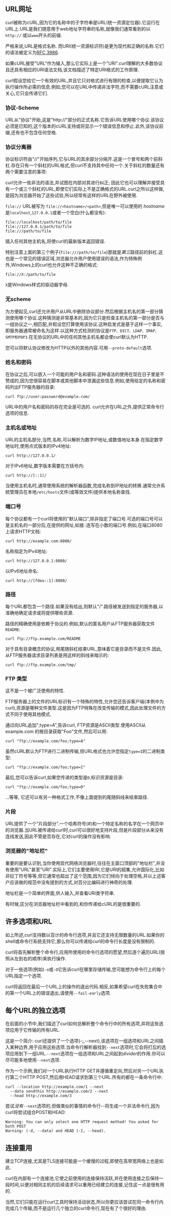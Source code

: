 
## URL网址

curl被称为cURL,因为它的名称中的子字符串是URL(统一资源定位器).它运行在URL上.URL是我们随意用于web地址字符串的名称,就像我们通常看到的以 `http://` 或以`www`开头的前缀.

严格来说,URL是格式名称. 而URI(统一资源标识符)是更为现代和正确的名称.它们的语法被定义为[RFC 3986](https://www.ietf.org/rfc/rfc3986.txt).

如果cURL接受"URL"作为输入,那么它实际上是一个"URI".curl理解的大多数协议且还具有相应的URI语法文档,该文档描述了特定URI格式的工作原理.

curl假设您给它一个有效的URL,并且它只对格式进行有限的检查,以便提取它认为执行操作所必需的信息.例如,您可以在URL中传递非法字符,而不需要cURL注意或关心,它只会传递它们.

### 协议-Scheme

URL从"协议"开始,这是"http://"部分的正式名称.它告诉URL使用哪个协议.该协议必须是已知的,这个版本的cURL支持或将显示一个错误信息和停止.此外,该协议前缀,还有也不包含任何空格.

### 协议分离器

协议标识符由"//"开始序列,它与URL的其余部分分隔开.这是一个冒号和两个前斜杠.存在只有一个斜杠的URL格式,但curl不支持其中任何一个.关于斜杠的数量还有两个需要注意的事项:

curl允许一些非法的语法,并试图在内部对其进行纠正; 因此它也可以理解并接受具有一个或三个斜杠的URL,即使它们实际上不是正确格式的URL.curl之所以这样做,是因为浏览器开始了这些试验,所以经常有这样的URL在野外被使用.

`file://` URL被写为 `file://<hostname>/<path>`,但是唯一可以使用的 *hostname* 是`localhost`,`127.0.0.1`或者一个空白(什么都没有):

```
file://localhost/path/to/file
file://127.0.0.1/path/to/file
file:///path/to/file
```

插入任何其他主机名,将使curl的最新版本返回错误.

特别注意上面的第三个例子(`file:///path/to/file`)那就是*第三*路径前的斜杠.这也是一个常见的错误区域,浏览器允许用户使用错误的语法,作为特殊例外,Windows上的curl也允许这种不正确的格式:

```
file://X:/path/to/file
```

`X`是Windows样式的驱动器字母.

### 无scheme

为方便起见,curl还允许用户从URL中删除协议部分.然后根据主机名的第一部分猜测使用哪个协议.这种猜测是非常基本的,因为它只是检查主机名的第一部分是否与一组协议之一,相匹配,并假设您打算使用该协议.这种启发式是基于这样一个事实,即服务器通常被命名为这样.以这种方式检测的协议是`FTP、DICT、LDAP、IMAP、SMTP和POP3`.在无协议的URL中的任何其他主机名都会使curl默认为HTTP.

您可以将默认协议修改为HTTP以外的其他内容.可用`--proto-default`选项.

### 姓名和密码

在协议之后,可以嵌入一个可能的用户名和密码.这种语法的使用在现在日子里是不赞成的,因为您很容易在脚本或其他脚本中泄漏这些信息.例如,使用给定的名称和密码列出FTP服务器的目录:

```
curl ftp://user:password@example.com/
```

URL中的用户名和密码的存在完全是可选的. curl允许在URL之外,提供正常命令行选项的信息.

### 主机名或地址

URL的主机名部分,当然,名称,可以解析为数字IP地址,或数值地址本身.在指定数字地址时,使用点式版本的IPv4地址:

```
curl http://127.0.0.1/
```

对于IPv6地址,数字版本需要在方括号内:

```
curl http://[::1]/
```

当使用主机名时,通常使用系统的解析器函数,完成名称到IP地址的转换.通常允许系统管理员在本地`/etc/hosts`文件(或等效文件)提供本地名称查找.

### 端口号

每个协议都有一个curl将使用的"默认端口",除非指定了端口号.可选的端口号可以是主机名的一部分后,在提供的网址,如接`:`连写在小数的端口号.例如,在端口8080上请求HTTP文档:

```
curl http://example.com:8080/
```

名称指定为IPv4地址:

```
curl http://127.0.0.1:8080/
```

以IPv6地址命名:

```
curl http://[fdea::1]:8080/
```

### 路径

每个URL都包含一个路径.如果没有给出,则默认"/".路径被发送到指定的服务器,以准确地确定请求或将提供哪些资源.

路径的精确使用是依赖于协议的.例如,默认的匿名用户从FTP服务器获取文件`README`:

```
curl ftp://ftp.example.com/README
```

对于具有目录概念的协议,用尾随斜杠结束URL,意味着它是目录而不是文件.因此,从FTP服务器请求目录列表是用这样的斜线来暗示的:

```
curl ftp://ftp.example.com/tmp/
```

### FTP 类型

这不是一个被广泛使用的特性.

FTP服务器上的文件的URL标识有一个特殊的特性,允许您还告诉客户端(本例中为curl),资源是哪种文件类型.这是因为FTP特殊在改变传输的模式,因此处理文件的方式不同于使用其他模式.

通过向URL追加";type=A",告诉curl, FTP资源是ASCII类型.使用ASCII从 example.com 的根目录获取"Foo"文件,然后可以用:

```
curl "ftp://example.com/foo;type=A"
```

虽然cURL默认为FTP进行二进制传输,但URL格式也允许您指定`type=I`的二进制类型:

```
curl "ftp://example.com/foo;type=I"
```

最后,您可以告诉curl,如果您传递的类型是`D`,标识资源是目录:

```
curl "ftp://example.com/foo;type=D"
```

...等等, 它还可以有另一种格式工作,不像上面提到的尾随斜线来结束路径.

### 片段

URL提供了一个"片段部分".一个哈希符号(#)和一个特定名称的名字在一个网页中的浏览器.当URL被传递给curl时,curl可以很好地支持片段,但是片段部分从来没有连线发送,因此不管是否存在,它对curl的操作没有影响.

### 浏览器的"地址栏"

重要的是要认识到,当你使用现代网络浏览器时,往往在主窗口顶部的"地址栏",并没有使用"URL"甚至"URI".实际上,它们主要使用IRI,它是URI的超集,允许国际化,比如非拉丁符号等等,但它通常也超出了这个范围,因为它们倾向于处理空格,并以上述客户应该做的规范中没有提到的方式,对百分比编码进行神奇的处理.

地址栏是一个简单的界面,供人输入,并查看URI类字符串.

有时候,区分在浏览器地址栏中看到的,和你传递给cURL的是很重要的.

## 许多选项和URL

如上所述,curl支持数以百计的命令行选项,并且它还支持无限数量的URL.如果你的shell或命令行系统支持它,那么你可以传递给curl的命令行长度是没有限制的.

curl将首先解析整个命令行,应用所使用的命令行选项的愿望,然后逐个遍历URL(按照从左到右的顺序)来执行操作.

对于一些选项(例如)`-o`或`-O`它告诉curl在哪里存储传输,您可能想为命令行上的每个URL指定一个选项.

curl将返回在最后一个URL上的操作的退出代码.相反,如果希望curl在失败集合中的第一个URL上的错误退出,请使用`--fail-early`选项.

## 每个URL的独立选项

在前面的小节中,我们描述了curl如何总解析整个命令行中的所有选项,并将这些选项应用于它传输的所有URL.

这是一个简介: curl还提供了一个选项(-;,--next),该选项在一组选项和URL之间插入某种边界,用于应用这些选项.当命令行解析器找到`--next`选项时,它会将打后的选项应用到下一组URL.`--next`选项在一组选项和URL之间起到*divider*的作用.你可以尽可能多地使用`--next`选项.

作为一个示例,我们对一个URL执行HTTP GET并遵循重定向,然后对另一个URL执行第二个HTTP POST,然后用HEAD请求到第三个URL.所有的都在一条命令行中:

```
curl --location http://example.com/1 --next
  --data sendthis http://example.com/2 --next
  --head http://example.com/3
```

尝试*没有*`--next`选项的,但做类似的事情的命令行--将生成一个非法命令行,因为curl将尝试组合POST和HEAD:

```
Warning: You can only select one HTTP request method! You asked for both POST
Warning: (-d, --data) and HEAD (-I, --head).
```

## 连接重用

建立TCP连接,尤其是TLS连接可能是一个缓慢的过程,即使在高带宽网络上也是如此.

curl在内部有一个连接池,它使之前使用的连接保持活跃,并在使用连接之后保持一段时间,以便对相同主机的后续请求可以重用已经建立的连接,记住这一点是很有用的.

当然,它们只能在运行curl工具时保持活动状态,所以你更应该尝试在同一命令行内完成几个传输,而不是运行几个独立的curl命令行,现在有了个很好的理由.

